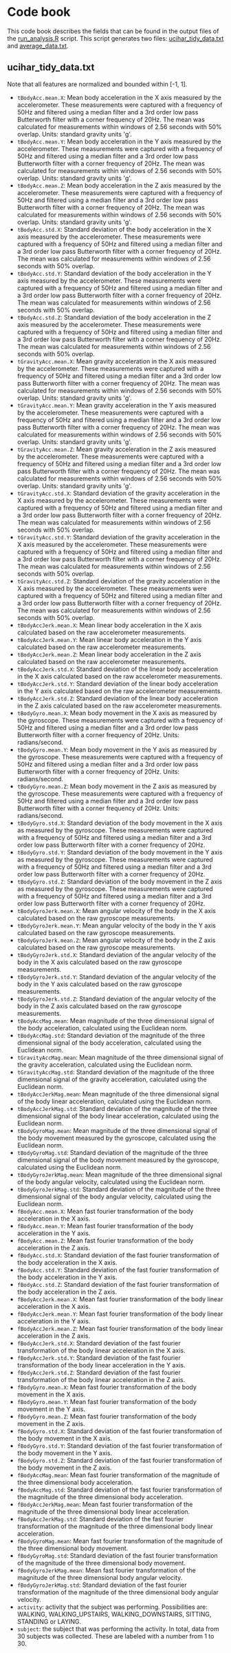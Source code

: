# Code book

This code book describes the fields that can be found in the output files of the [run_analysis.R](https://github.com/bartaelterman/datasci_getting_and_cleaning_data/blob/master/run_analysis.R) script. This script generates two files: [ucihar_tidy_data.txt]() and [average_data.txt]().

## ucihar_tidy_data.txt

Note that all features are normalized and bounded within [-1, 1].

- `tBodyAcc.mean.X`: Mean body acceleration in the X axis measured by the accelerometer. These measurements were captured with a frequency of 50Hz and filtered using a median filter and a 3rd order low pass Butterworth filter with a corner frequency of 20Hz. The mean was calculated for measurements within windows of 2.56 seconds with 50% overlap. Units: standard gravity units 'g'.
- `tBodyAcc.mean.Y`: Mean body acceleration in the Y axis measured by the accelerometer. These measurements were captured with a frequency of 50Hz and filtered using a median filter and a 3rd order low pass Butterworth filter with a corner frequency of 20Hz. The mean was calculated for measurements within windows of 2.56 seconds with 50% overlap. Units: standard gravity units 'g'.
- `tBodyAcc.mean.Z`: Mean body acceleration in the Z axis measured by the accelerometer. These measurements were captured with a frequency of 50Hz and filtered using a median filter and a 3rd order low pass Butterworth filter with a corner frequency of 20Hz. The mean was calculated for measurements within windows of 2.56 seconds with 50% overlap. Units: standard gravity units 'g'.
- `tBodyAcc.std.X`: Standard deviation of the body acceleration in the X axis measured by the accelerometer. These measurements were captured with a frequency of 50Hz and filtered using a median filter and a 3rd order low pass Butterworth filter with a corner frequency of 20Hz. The mean was calculated for measurements within windows of 2.56 seconds with 50% overlap.
- `tBodyAcc.std.Y`: Standard deviation of the body acceleration in the Y axis measured by the accelerometer. These measurements were captured with a frequency of 50Hz and filtered using a median filter and a 3rd order low pass Butterworth filter with a corner frequency of 20Hz. The mean was calculated for measurements within windows of 2.56 seconds with 50% overlap.
- `tBodyAcc.std.Z`: Standard deviation of the body acceleration in the Z axis measured by the accelerometer. These measurements were captured with a frequency of 50Hz and filtered using a median filter and a 3rd order low pass Butterworth filter with a corner frequency of 20Hz. The mean was calculated for measurements within windows of 2.56 seconds with 50% overlap.
- `tGravityAcc.mean.X`: Mean gravity acceleration in the X axis measured by the accelerometer. These measurements were captured with a frequency of 50Hz and filtered using a median filter and a 3rd order low pass Butterworth filter with a corner frequency of 20Hz. The mean was calculated for measurements within windows of 2.56 seconds with 50% overlap. Units: standard gravity units 'g'.
- `tGravityAcc.mean.Y`: Mean gravity acceleration in the Y axis measured by the accelerometer. These measurements were captured with a frequency of 50Hz and filtered using a median filter and a 3rd order low pass Butterworth filter with a corner frequency of 20Hz. The mean was calculated for measurements within windows of 2.56 seconds with 50% overlap. Units: standard gravity units 'g'.
- `tGravityAcc.mean.Z`: Mean gravity acceleration in the Z axis measured by the accelerometer. These measurements were captured with a frequency of 50Hz and filtered using a median filter and a 3rd order low pass Butterworth filter with a corner frequency of 20Hz. The mean was calculated for measurements within windows of 2.56 seconds with 50% overlap. Units: standard gravity units 'g'.
- `tGravityAcc.std.X`: Standard deviation of the gravity acceleration in the X axis measured by the accelerometer. These measurements were captured with a frequency of 50Hz and filtered using a median filter and a 3rd order low pass Butterworth filter with a corner frequency of 20Hz. The mean was calculated for measurements within windows of 2.56 seconds with 50% overlap.
- `tGravityAcc.std.Y`: Standard deviation of the gravity acceleration in the X axis measured by the accelerometer. These measurements were captured with a frequency of 50Hz and filtered using a median filter and a 3rd order low pass Butterworth filter with a corner frequency of 20Hz. The mean was calculated for measurements within windows of 2.56 seconds with 50% overlap.
- `tGravityAcc.std.Z`: Standard deviation of the gravity acceleration in the X axis measured by the accelerometer. These measurements were captured with a frequency of 50Hz and filtered using a median filter and a 3rd order low pass Butterworth filter with a corner frequency of 20Hz. The mean was calculated for measurements within windows of 2.56 seconds with 50% overlap.
- `tBodyAccJerk.mean.X`: Mean linear body acceleration in the X axis calculated based on the raw accelerometer measurements.
- `tBodyAccJerk.mean.Y`: Mean linear body acceleration in the Y axis calculated based on the raw accelerometer measurements.
- `tBodyAccJerk.mean.Z`: Mean linear body acceleration in the Z axis calculated based on the raw accelerometer measurements.
- `tBodyAccJerk.std.X`: Standard deviation of the linear body acceleration in the X axis calculated based on the raw accelerometer measurements.
- `tBodyAccJerk.std.Y`: Standard deviation of the linear body acceleration in the Y axis calculated based on the raw accelerometer measurements.
- `tBodyAccJerk.std.Z`: Standard deviation of the linear body acceleration in the Z axis calculated based on the raw accelerometer measurements.
- `tBodyGyro.mean.X`: Mean body movement in the X axis as measured by the gyroscope. These measurements were captured with a frequency of 50Hz and filtered using a median filter and a 3rd order low pass Butterworth filter with a corner frequency of 20Hz. Units: radians/second.
- `tBodyGyro.mean.Y`: Mean body movement in the Y axis as measured by the gyroscope. These measurements were captured with a frequency of 50Hz and filtered using a median filter and a 3rd order low pass Butterworth filter with a corner frequency of 20Hz. Units: radians/second.
- `tBodyGyro.mean.Z`: Mean body movement in the Z axis as measured by the gyroscope. These measurements were captured with a frequency of 50Hz and filtered using a median filter and a 3rd order low pass Butterworth filter with a corner frequency of 20Hz. Units: radians/second.
- `tBodyGyro.std.X`: Standard deviation of the body movement in the X axis as measured by the gyroscope. These measurements were captured with a frequency of 50Hz and filtered using a median filter and a 3rd order low pass Butterworth filter with a corner frequency of 20Hz.
- `tBodyGyro.std.Y`: Standard deviation of the body movement in the Y axis as measured by the gyroscope. These measurements were captured with a frequency of 50Hz and filtered using a median filter and a 3rd order low pass Butterworth filter with a corner frequency of 20Hz.
- `tBodyGyro.std.Z`: Standard deviation of the body movement in the Z axis as measured by the gyroscope. These measurements were captured with a frequency of 50Hz and filtered using a median filter and a 3rd order low pass Butterworth filter with a corner frequency of 20Hz.
- `tBodyGyroJerk.mean.X`: Mean angular velocity of the body in the X axis calculated based on the raw gyroscope measurements.
- `tBodyGyroJerk.mean.Y`: Mean angular velocity of the body in the Y axis calculated based on the raw gyroscope measurements.
- `tBodyGyroJerk.mean.Z`: Mean angular velocity of the body in the Z axis calculated based on the raw gyroscope measurements.
- `tBodyGyroJerk.std.X`: Standard deviation of the angular velocity of the body in the X axis calculated based on the raw gyroscope measurements.
- `tBodyGyroJerk.std.Y`: Standard deviation of the angular velocity of the body in the Y axis calculated based on the raw gyroscope measurements.
- `tBodyGyroJerk.std.Z`: Standard deviation of the angular velocity of the body in the Z axis calculated based on the raw gyroscope measurements.
- `tBodyAccMag.mean`: Mean magnitude of the three dimensional signal of the body acceleration, calculated using the Euclidean norm.
- `tBodyAccMag.std`: Standard deviation of the magnitude of the three dimensional signal of the body acceleration, calculated using the Euclidean norm.
- `tGravityAccMag.mean`: Mean magnitude of the three dimensional signal of the gravity acceleration, calculated using the Euclidean norm.
- `tGravityAccMag.std`: Standard deviation of the magnitude of the three dimensional signal of the gravity acceleration, calculated using the Euclidean norm.
- `tBodyAccJerkMag.mean`: Mean magnitude of the three dimensional signal of the body linear acceleration, calculated using the Euclidean norm.
- `tBodyAccJerkMag.std`: Standard deviation of the magnitude of the three dimensional signal of the body linear acceleration, calculated using the Euclidean norm.
- `tBodyGyroMag.mean`: Mean magnitude of the three dimensional signal of the body movement measured by the gyroscope, calculated using the Euclidean norm.
- `tBodyGyroMag.std`: Standard deviation of the magnitude of the three dimensional signal of the body movement measured by the gyroscope, calculated using the Euclidean norm.
- `tBodyGyroJerkMag.mean`: Mean magnitude of the three dimensional signal of the body angular velocity, calculated using the Euclidean norm.
- `tBodyGyroJerkMag.std`: Standard deviation of the magnitude of the three dimensional signal of the body angular velocity, calculated using the Euclidean norm.
- `fBodyAcc.mean.X`: Mean fast fourier transformation of the body acceleration in the X axis.
- `fBodyAcc.mean.Y`: Mean fast fourier transformation of the body acceleration in the Y axis.
- `fBodyAcc.mean.Z`: Mean fast fourier transformation of the body acceleration in the Z axis.
- `fBodyAcc.std.X`: Standard deviation of the fast fourier transformation of the body acceleration in the X axis.
- `fBodyAcc.std.Y`: Standard deviation of the fast fourier transformation of the body acceleration in the Y axis.
- `fBodyAcc.std.Z`: Standard deviation of the fast fourier transformation of the body acceleration in the Z axis.
- `fBodyAccJerk.mean.X`: Mean fast fourier transformation of the body linear acceleration in the X axis.
- `fBodyAccJerk.mean.Y`: Mean fast fourier transformation of the body linear acceleration in the Y axis.
- `fBodyAccJerk.mean.Z`: Mean fast fourier transformation of the body linear acceleration in the Z axis.
- `fBodyAccJerk.std.X`: Standard deviation of the fast fourier transformation of the body linear acceleration in the X axis.
- `fBodyAccJerk.std.Y`: Standard deviation of the fast fourier transformation of the body linear acceleration in the Y axis.
- `fBodyAccJerk.std.Z`: Standard deviation of the fast fourier transformation of the body linear acceleration in the Z axis.
- `fBodyGyro.mean.X`: Mean fast fourier transformation of the body movement in the X axis.
- `fBodyGyro.mean.Y`: Mean fast fourier transformation of the body movement in the Y axis.
- `fBodyGyro.mean.Z`: Mean fast fourier transformation of the body movement in the Z axis.
- `fBodyGyro.std.X`: Standard deviation of the fast fourier transformation of the body movement in the X axis.
- `fBodyGyro.std.Y`: Standard deviation of the fast fourier transformation of the body movement in the Y axis.
- `fBodyGyro.std.Z`: Standard deviation of the fast fourier transformation of the body movement in the Z axis.
- `fBodyAccMag.mean`: Mean fast fourier transformation of the magnitude of the three dimensional body acceleration.
- `fBodyAccMag.std`: Standard deviation of the fast fourier transformation of the magnitude of the three dimensional body acceleration.
- `fBodyAccJerkMag.mean`: Mean fast fourier transformation of the magnitude of the three dimensional body linear acceleration.
- `fBodyAccJerkMag.std`: Standard deviation of the fast fourier transformation of the magnitude of the three dimensional body linear acceleration.
- `fBodyGyroMag.mean`: Mean fast fourier transformation of the magnitude of the three dimensional body movement.
- `fBodyGyroMag.std`: Standard deviation of the fast fourier transformation of the magnitude of the three dimensional body movement.
- `fBodyGyroJerkMag.mean`: Mean fast fourier transformation of the magnitude of the three dimensional body angular velocity.
- `fBodyGyroJerkMag.std`: Standard deviation of the fast fourier transformation of the magnitude of the three dimensional body angular velocity.
- `activity`: activity that the subject was performing. Possibilities are: WALKING, WALKING_UPSTAIRS, WALKING_DOWNSTAIRS, SITTING, STANDING or LAYING.
- `subject`: the subject that was performing the activity. In total, data from 30 subjects was collected. These are labeled with a number from 1 to 30.
